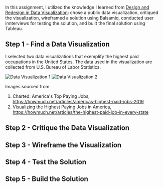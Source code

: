 In this assignment, I utilized the knowledge I learned from [Design and Redesign in Data Visualization](https://medium.com/@hint_fm/design-and-redesign-4ab77206cf9): chose a public data visualization, critiqued the visualization, wireframed a solution using Balsamiq, conducted user innterviews for testing the solution, and built the final solution using Tableau.

## Step 1 - Find a Data Visualization
I selected two data visualizations that exemplify the highest paid occupations in the United States. The data used in the visualization are collected from U.S. Bureau of Labor Statistics.

![Data Visualization 1](https://cdn.howmuch.net/articles/topjob-2412.jpg)
![Data Visualization 2](https://cdn.howmuch.net/articles/final_BEST-4a82-d8af.png)

Images sourced from:
1. Charted: America's Top Paying Jobs, https://howmuch.net/articles/americas-highest-paid-jobs-2019
2. Visualizing the Highest Paying Jobs in America, https://howmuch.net/articles/the-highest-paid-job-in-every-state

## Step 2 - Critique the Data Visualization


## Step 3 - Wireframe the Visualization


## Step 4 - Test the Solution


## Step 5 - Build the Solution

